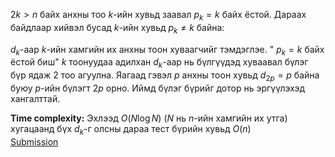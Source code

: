$2k>n$ байх анхны тоо $k$-ийн хувьд заавал $p_k=k$ байх ёстой. Дараах байдлаар хийвэл бусад $k$-ийн хувьд $p_k \ne k$ байна:

$d_k$-аар $k$-ийн хамгийн их анхны тоон хуваагчийг тэмдэглэе. " $p_k=k$ байх ёстой биш" $k$ тоонуудаа адилхан $d_k$-аар нь бүлгүүдэд хуваавал бүлэг бүр ядаж 2 тоо агуулна. Яагаад гэвэл $p$ анхны тоон хувьд $d_{2p}=p$ байна буюу $p$-ийн бүлэгт $2p$ орно. Иймд бүлэг бүрийг дотор нь эргүүлэхэд хангалттай.

**Time complexity:** Эхлээд $O(N \log N)$ ($N$ нь $n$-ийн хамгийн их утга) хугацаанд бүх $d_k$-г олсны дараа тест бүрийн хувьд $O(n)$\
[Submission](https://codeforces.com/contest/2123/submission/326858825)
